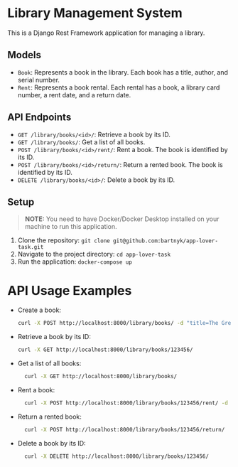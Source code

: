 # Library Management System

This is a Django Rest Framework application for managing a library.

## Models

- `Book`: Represents a book in the library. Each book has a title, author, and serial number.
- `Rent`: Represents a book rental. Each rental has a book, a library card number, a rent date, and a return date.

## API Endpoints

- `GET /library/books/<id>/`: Retrieve a book by its ID.
- `GET /library/books/`: Get a list of all books.
- `POST /library/books/<id>/rent/`: Rent a book. The book is identified by its ID.
- `POST /library/books/<id>/return/`: Return a rented book. The book is identified by its ID.
- `DELETE /library/books/<id>/`: Delete a book by its ID.

## Setup

> **NOTE:** You need to have Docker/Docker Desktop installed on your machine to run this application.

1. Clone the repository: `git clone git@github.com:bartnyk/app-lover-task.git`
2. Navigate to the project directory: `cd app-lover-task`
3. Run the application: `docker-compose up`

# API Usage Examples

- Create a book:

  ```bash
  curl -X POST http://localhost:8000/library/books/ -d "title=The Great Gatsby" -d "author=F. Scott Fitzgerald" -d "serial_number=123456"
  ```

- Retrieve a book by its ID:

  ```bash
  curl -X GET http://localhost:8000/library/books/123456/
  ```

- Get a list of all books:

  ```bash
    curl -X GET http://localhost:8000/library/books/
  ```

- Rent a book:

  ```bash
    curl -X POST http://localhost:8000/library/books/123456/rent/ -d "library_card_number=123456"
  ```

- Return a rented book:

  ```bash
    curl -X POST http://localhost:8000/library/books/123456/return/
  ```

- Delete a book by its ID:

  ```bash
    curl -X DELETE http://localhost:8000/library/books/123456/
  ```
